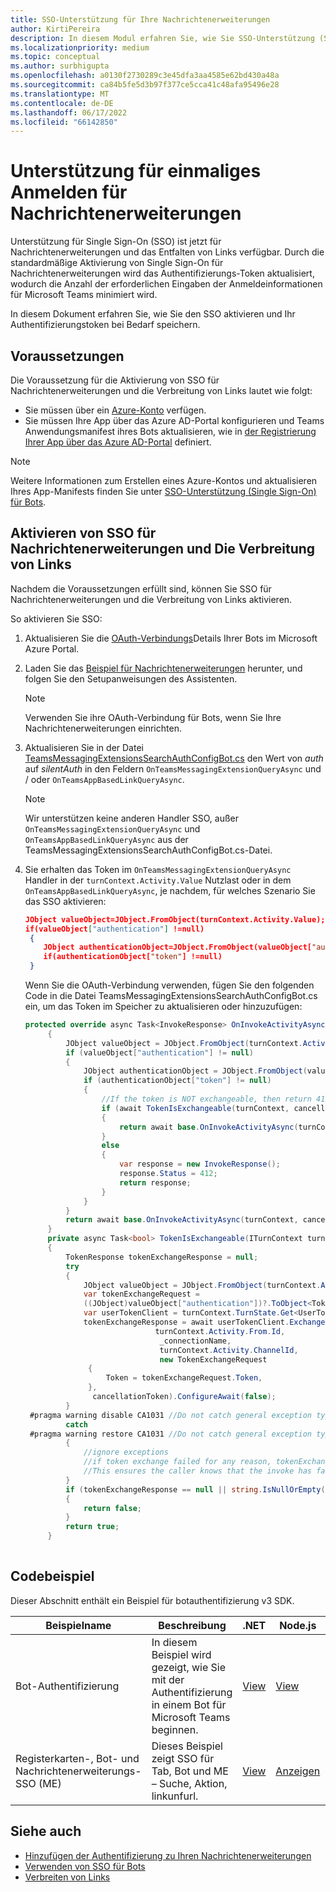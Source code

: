 ```yaml
---
title: SSO-Unterstützung für Ihre Nachrichtenerweiterungen
author: KirtiPereira
description: In diesem Modul erfahren Sie, wie Sie SSO-Unterstützung (Single Sign-On) für Ihre Messaging-Erweiterungen mit Codebeispielen aktivieren.
ms.localizationpriority: medium
ms.topic: conceptual
ms.author: surbhigupta
ms.openlocfilehash: a0130f2730289c3e45dfa3aa4585e62bd430a48a
ms.sourcegitcommit: ca84b5fe5d3b97f377ce5cca41c48afa95496e28
ms.translationtype: MT
ms.contentlocale: de-DE
ms.lasthandoff: 06/17/2022
ms.locfileid: "66142850"
---
```

# <a name="single-sign-on-support-for-message-extensions"></a>Unterstützung für einmaliges Anmelden für Nachrichtenerweiterungen

Unterstützung für Single Sign-On (SSO) ist jetzt für Nachrichtenerweiterungen und das Entfalten von Links verfügbar. Durch die standardmäßige Aktivierung von Single Sign-On für Nachrichtenerweiterungen wird das Authentifizierungs-Token aktualisiert, wodurch die Anzahl der erforderlichen Eingaben der Anmeldeinformationen für Microsoft Teams minimiert wird.

In diesem Dokument erfahren Sie, wie Sie den SSO aktivieren und Ihr Authentifizierungstoken bei Bedarf speichern.

## <a name="prerequisites"></a>Voraussetzungen

Die Voraussetzung für die Aktivierung von SSO für Nachrichtenerweiterungen und die Verbreitung von Links lautet wie folgt:

* Sie müssen über ein [Azure-Konto](https://azure.microsoft.com/free/) verfügen.
* Sie müssen Ihre App über das Azure AD-Portal konfigurieren und Teams Anwendungsmanifest ihres Bots aktualisieren, wie in [der Registrierung Ihrer App über das Azure AD-Portal](../../bots/how-to/authentication/auth-aad-sso-bots.md#register-your-app-through-the-azure-ad-portal) definiert.

> [!NOTE]
> Weitere Informationen zum Erstellen eines Azure-Kontos und aktualisieren Ihres App-Manifests finden Sie unter [SSO-Unterstützung (Single Sign-On) für Bots](../../bots/how-to/authentication/auth-aad-sso-bots.md).

## <a name="enable-sso-for-message-extensions-and-link-unfurling"></a>Aktivieren von SSO für Nachrichtenerweiterungen und Die Verbreitung von Links

Nachdem die Voraussetzungen erfüllt sind, können Sie SSO für Nachrichtenerweiterungen und die Verbreitung von Links aktivieren.

So aktivieren Sie SSO:

1. Aktualisieren Sie die [OAuth-Verbindungs](../../bots/how-to/authentication/auth-aad-sso-bots.md#update-the-azure-portal-with-the-oauth-connection)Details Ihrer Bots im Microsoft Azure Portal.
2. Laden Sie das [Beispiel für Nachrichtenerweiterungen](https://github.com/microsoft/BotBuilder-Samples/tree/main/samples/csharp_dotnetcore/52.teams-messaging-extensions-search-auth-config) herunter, und folgen Sie den Setupanweisungen des Assistenten.
   > [!NOTE]
   > Verwenden Sie ihre OAuth-Verbindung für Bots, wenn Sie Ihre Nachrichtenerweiterungen einrichten.
3. Aktualisieren Sie in der Datei [TeamsMessagingExtensionsSearchAuthConfigBot.cs](https://github.com/microsoft/BotBuilder-Samples/tree/main/samples/csharp_dotnetcore/52.teams-messaging-extensions-search-auth-config/Bots/TeamsMessagingExtensionsSearchAuthConfigBot.cs) den Wert von *auth* auf *silentAuth* in den Feldern `OnTeamsMessagingExtensionQueryAsync` und / oder `OnTeamsAppBasedLinkQueryAsync`.  

    > [!NOTE]
    > Wir unterstützen keine anderen Handler SSO, außer `OnTeamsMessagingExtensionQueryAsync` und `OnTeamsAppBasedLinkQueryAsync` aus der TeamsMessagingExtensionsSearchAuthConfigBot.cs-Datei.

4. Sie erhalten das Token im `OnTeamsMessagingExtensionQueryAsync` Handler in der `turnContext.Activity.Value` Nutzlast oder in dem `OnTeamsAppBasedLinkQueryAsync`, je nachdem, für welches Szenario Sie das SSO aktivieren:

    ```json
    JObject valueObject=JObject.FromObject(turnContext.Activity.Value);
    if(valueObject["authentication"] !=null)
     {
        JObject authenticationObject=JObject.FromObject(valueObject["authentication"]);
        if(authenticationObject["token"] !=null)
     }
    
     ```
  
    Wenn Sie die OAuth-Verbindung verwenden, fügen Sie den folgenden Code in die Datei TeamsMessagingExtensionsSearchAuthConfigBot.cs ein, um das Token im Speicher zu aktualisieren oder hinzuzufügen:

   ```C#
   protected override async Task<InvokeResponse> OnInvokeActivityAsync(ITurnContext<IInvokeActivity> turnContext, CancellationToken cancellationToken)
        {
            JObject valueObject = JObject.FromObject(turnContext.Activity.Value);
            if (valueObject["authentication"] != null)
            {
                JObject authenticationObject = JObject.FromObject(valueObject["authentication"]);
                if (authenticationObject["token"] != null)
                {
                    //If the token is NOT exchangeable, then return 412 to require user consent
                    if (await TokenIsExchangeable(turnContext, cancellationToken))
                    {
                        return await base.OnInvokeActivityAsync(turnContext, cancellationToken).ConfigureAwait(false);
                    }
                    else
                    {
                        var response = new InvokeResponse();
                        response.Status = 412;
                        return response;
                    }
                }
            }
            return await base.OnInvokeActivityAsync(turnContext, cancellationToken).ConfigureAwait(false);
        }
        private async Task<bool> TokenIsExchangeable(ITurnContext turnContext, CancellationToken cancellationToken)
        {
            TokenResponse tokenExchangeResponse = null;
            try
            {
                JObject valueObject = JObject.FromObject(turnContext.Activity.Value);
                var tokenExchangeRequest =
                ((JObject)valueObject["authentication"])?.ToObject<TokenExchangeInvokeRequest>();
                var userTokenClient = turnContext.TurnState.Get<UserTokenClient>();
                tokenExchangeResponse = await userTokenClient.ExchangeTokenAsync(
                                turnContext.Activity.From.Id,
                                 _connectionName,
                                 turnContext.Activity.ChannelId,
                                 new TokenExchangeRequest
                 {
                     Token = tokenExchangeRequest.Token,
                 },
                  cancellationToken).ConfigureAwait(false);
            }
    #pragma warning disable CA1031 //Do not catch general exception types (ignoring, see comment below)
            catch
    #pragma warning restore CA1031 //Do not catch general exception types
            {
                //ignore exceptions
                //if token exchange failed for any reason, tokenExchangeResponse above remains null, and a failure invoke response is sent to the caller.
                //This ensures the caller knows that the invoke has failed.
            }
            if (tokenExchangeResponse == null || string.IsNullOrEmpty(tokenExchangeResponse.Token))
            {
                return false;
            }
            return true;
        }
    
    ```

## <a name="code-sample"></a>Codebeispiel

Dieser Abschnitt enthält ein Beispiel für botauthentifizierung v3 SDK.

| **Beispielname** | **Beschreibung** | **.NET** | **Node.js** | **Python** |
|---------------|------------|------------|-------------|---------------|
| Bot-Authentifizierung | In diesem Beispiel wird gezeigt, wie Sie mit der Authentifizierung in einem Bot für Microsoft Teams beginnen. | [View](https://github.com/microsoft/BotBuilder-Samples/tree/master/samples/csharp_dotnetcore/46.teams-auth) | [View](https://github.com/microsoft/BotBuilder-Samples/tree/master/samples/javascript_nodejs/46.teams-auth) | [Anzeigen](https://github.com/microsoft/BotBuilder-Samples/tree/main/samples/python/46.teams-auth) |
| Registerkarten-, Bot- und Nachrichtenerweiterungs-SSO (ME) | Dieses Beispiel zeigt SSO für Tab, Bot und ME – Suche, Aktion, linkunfurl. |  [View](https://github.com/OfficeDev/Microsoft-Teams-Samples/tree/main/samples/app-sso/csharp) | [Anzeigen](https://github.com/OfficeDev/Microsoft-Teams-Samples/tree/main/samples/app-sso/nodejs) | Nicht verfügbar |

## <a name="see-also"></a>Siehe auch

* [Hinzufügen der Authentifizierung zu Ihren Nachrichtenerweiterungen](add-authentication.md)
* [Verwenden von SSO für Bots](../../bots/how-to/authentication/auth-aad-sso-bots.md)
* [Verbreiten von Links](link-unfurling.md)
